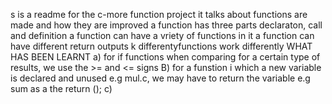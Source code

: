 s is a readme for the c-more function project
it talks about functions are made and how they are improved
a function has three parts declaraton, call and definition
a function can have a vriety of functions in it
a function can have different return outputs
k differentyfunctions work differently
	WHAT HAS BEEN LEARNT
a) for if functions when comparing for a certain type of results, we use the >= and <= signs
B) for  a funstion i which a new variable is declared and unused e.g mul.c, we may have to return
the variable e.g sum as a the return ();
c)
